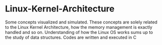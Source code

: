 # Linux-Kernel-Architecture

Some concepts visualized and simulated. These concepts are solely related to the Linux Kernel Architecture, how the memory management is exactly handled and so on.
Understanding of how the Linux OS works sums up to the study of data structures.
Codes are written and executed in C
